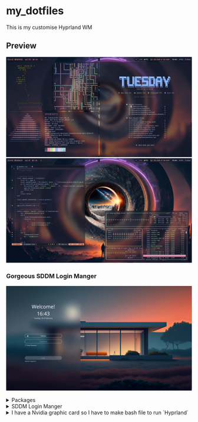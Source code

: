 # my_dotfiles
This is my customise Hyprland WM

## Preview
![rice1](https://raw.githubusercontent.com/BlackstormCoder/Hyprland-dedsec-dot/main/assets/rice1.png)
![rice2](https://raw.githubusercontent.com/BlackstormCoder/Hyprland-dedsec-dot/main/assets/rice2.png)

### Gorgeous SDDM Login Manger
![sddm](https://raw.githubusercontent.com/BlackstormCoder/Hyprland-dedsec-dot/main/assets/SDDM.png)


<details>
<summary>Packages</summary>
<br>

```bash
# Prerequisites
yay -S gdb ninja gcc cmake meson libxcb xcb-proto xcb-util xcb-util-keysyms libxfixes libx11 libxcomposite xorg-xinput libxrender pixman wayland-protocols cairo pango seatd libxkbcommon xcb-util-wm xorg-xwayland libinput
    
yay -S hyprland-nvidia-git hyprpaper-git hyprpicker-git waybar-hyprland-git polkit-kde-agent  polkit-gnome dunst  rofi-lbonn-wayland-git rofi-emoji  rofi-greenclip xdg-desktop-portal-hyprland-git waybar-hyprland-git 
    
# themes
yay -S polybar ffmpegthumbnailer imagemagick  swaylock-effects  qt5-wayland  qt6-wayland  lxappearance nwg-look-bin papirus-icon-theme 
    
# Browser and fun
yay -S firefox brave-bin cmatrix bonsai.sh-git pipes.sh
    
# tools and bluetooth
yay -S ripgrep  man-db btop thunar lazygit brightnessctl pfetch dunst python-pywal pywal-git networkmanager-dmenu-git blueberry blueman  bluez  bluez-utils  alacritty  kitty xclip nodejs pavucontrol
```
</details>
    
<details>
<summary>SDDM Login Manger</summary>
<br>

```bash
# SDDM Login Manager
# sddm-git for fixing slow shutdown problem
yay -S sddm-git sddm-sugar-dark sddm-sugar-candy-git archlinux-tweak-tool-git 
sudo systemctl disable display-manager && sudo systemctl enable sddm
sudo touch /etc/sddm.conf
sudo sh -c "echo '[Theme]' >> /etc/sddm.conf"
sudo sh -c "echo 'Current=sugar-candy' >> /etc/sddm.conf"
sudo cp ~/.wallpapers/room.jpg /usr/share/sddm/themes/sugar-candy/
sudo mv /usr/share/sddm/themes/sugar-candy/room.jpg /usr/share/sddm/themes/sugar-candy/wall_secondary.png
sudo sh -c "echo '[General]' > /usr/share/sddm/themes/sugar-candy/theme.conf.user"
sudo sh -c "echo 'background=/usr/share/sddm/themes/sugar-candy/room.jpg' >> /usr/share/sddm/themes/sugar-candy/theme.conf.user"
sudo sh -c "echo 'type=image' >> /usr/share/sddm/themes/sugar-candy/theme.conf.user"
```
</details>
<details>
<summary>I have a Nvidia graphic card so I have to make bash file to run `Hyprland`</summary>
<br>  
    
`wrappedhl`

```bash
#!/bin/sh

cd ~

export HYPRLAND_LOG_WLR=1

export _JAVA_AWT_WM_NONREPARENTING=1
export XCURSOR_SIZE=24
export XCURSOR_THEME=Catppuccin-Mocha-Dark-Cursors

export LIBVA_DRIVER_NAME=nvidia
export XDG_SESSION_TYPE=wayland
#export GBM_BACKEND=nvidia-drm
#export __GLX_VENDOR_LIBRARY_NAME=nvidia
export WLR_NO_HARDWARE_CURSORS=1

export QT_QPA_PLATFORMTHEME=gtk2
export QT_STYLE_OVERRIDE=gtk2

#export XDG_CURRENT_DESKTOP=Hyprland
#export XDG_SESSION_TYPE=wayland
#export XDG_SESSION_DESKTOP=Hyprland

exec Hyprland
```

`/usr/share/wayland-sessions/wrapperedl.desktop`

```bash
[Desktop Entry]
Name=Hyprland
Comment=An intelligent dynamic tiling Wayland compositor
Exec=wrappedhl
Type=Application

</details>
